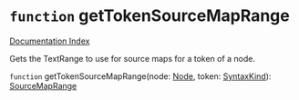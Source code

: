 # `function` getTokenSourceMapRange

[Documentation Index](../README.md)

Gets the TextRange to use for source maps for a token of a node.

`function` getTokenSourceMapRange(node: [Node](../private.interface.Node/README.md), token: [SyntaxKind](../private.enum.SyntaxKind/README.md)): [SourceMapRange](../private.interface.SourceMapRange/README.md)